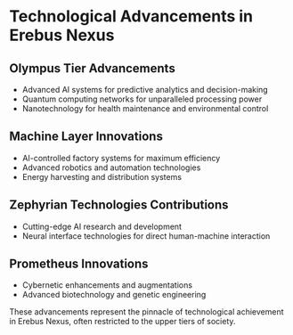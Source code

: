 # Technological Advancements in Erebus Nexus

## Olympus Tier Advancements

- Advanced AI systems for predictive analytics and decision-making
- Quantum computing networks for unparalleled processing power
- Nanotechnology for health maintenance and environmental control

## Machine Layer Innovations

- AI-controlled factory systems for maximum efficiency
- Advanced robotics and automation technologies
- Energy harvesting and distribution systems

## Zephyrian Technologies Contributions

- Cutting-edge AI research and development
- Neural interface technologies for direct human-machine interaction

## Prometheus Innovations

- Cybernetic enhancements and augmentations
- Advanced biotechnology and genetic engineering

These advancements represent the pinnacle of technological achievement in Erebus Nexus, often restricted to the upper tiers of society.
